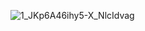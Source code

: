 

![1_JKp6A46ihy5-X_NlcIdvag](https://github.com/SadmanRafith/C-Sharp/assets/108008599/d6c7669d-bbb6-48c3-9032-75d9291cc42e)
